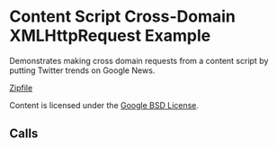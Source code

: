 
Content Script Cross-Domain XMLHttpRequest Example
=======

Demonstrates making cross domain requests from a content script by putting Twitter trends on Google News.

[Zipfile](http://developer.chrome.com/extensions/examples/howto/contentscript_xhr.zip)

Content is licensed under the [Google BSD License](http://code.google.com/google_bsd_license.html).

Calls
-----

